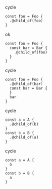 cycle
```cent
const foo = Foo {
  .@child_of(foo)
}
```

ok
```cent
const foo = Foo {
  const bar = Bar {
    .@child_of(foo)
  }
}
```

cycle
```cent
const foo = Foo {
  .@child_of(bar)
  const bar = Bar {
  }
  bar
}
```

cycle
```cent
const a = A {
  .@child_of(b)
}
const b = B {
  .@child_of(a)
}
```

cycle
```cent
const a = A {
  b
}
const b = B {
  a
}
```